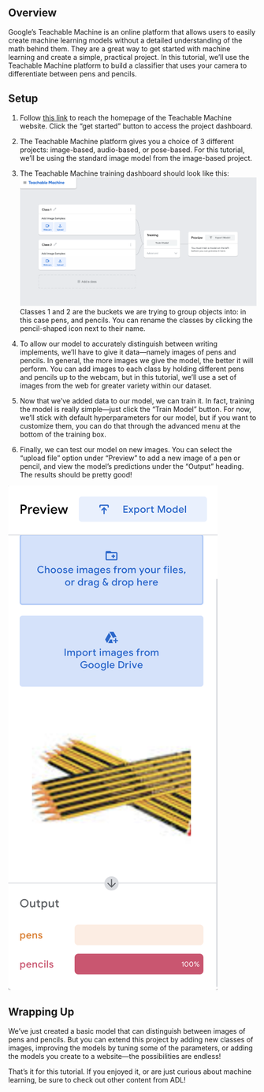 ## Overview
Google’s Teachable Machine is an online platform that allows users to easily create machine learning models without a detailed understanding of the math behind them. They are a great way to get started with machine learning and create a simple, practical project. In this tutorial, we’ll use the Teachable Machine platform to build a classifier that uses your camera to differentiate between pens and pencils. 

## Setup 
1. Follow [this link](https://teachablemachine.withgoogle.com/) to reach the homepage of the Teachable Machine website. Click the “get started” button to access the project dashboard.
2. The Teachable Machine platform gives you a choice of 3 different projects: image-based, audio-based, or pose-based. For this tutorial, we’ll be using the standard image model from the image-based project.
3. The Teachable Machine training dashboard should look like this:
![](../images/ai/TeachableMachine/image1.png)
  Classes 1 and 2 are the buckets we are trying to group objects into: in this case pens, and pencils. You can rename the classes by clicking the pencil-shaped icon next to their name. 
4. To allow our model to accurately distinguish between writing implements, we’ll have to give it data—namely images of pens and pencils. In general, the more images we give the model, the better it will perform. You can add images to each class by holding different pens and pencils up to the webcam, but in this tutorial, we’ll use a set of images from the web for greater variety within our dataset.
	
5. Now that we’ve added data to our model, we can train it. In fact, training the model is really simple—just click the “Train Model” button. For now, we’ll stick with default hyperparameters for our model, but if you want to customize them, you can do that through the advanced menu at the bottom of the training box. 
6. Finally, we can test our model on new images. You can select the “upload file” option under “Preview” to add a new image of a pen or pencil, and view the model’s  predictions under the “Output” heading. The results should be pretty good!

![](../images/ai/TeachableMachine/image2.png)

## Wrapping Up
We’ve just created a basic model that can distinguish between images of pens and pencils. But you can extend this project by adding new classes of images, improving the models by tuning some of the parameters, or adding the models you create to a website—the possibilities are endless! 

That’s it for this tutorial. If you enjoyed it, or are just curious about machine learning, be sure to check out other content from ADL!
